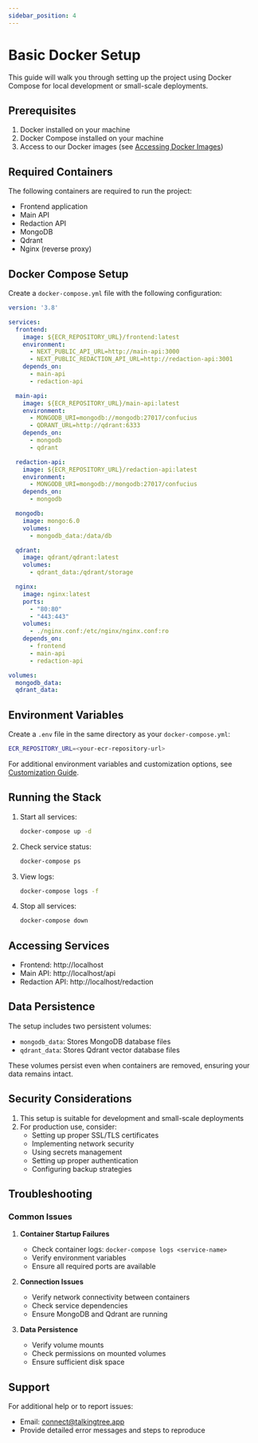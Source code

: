 ```yaml
---
sidebar_position: 4
---
```


# Basic Docker Setup

This guide will walk you through setting up the project using Docker Compose for local development or small-scale deployments.

## Prerequisites

1. Docker installed on your machine
2. Docker Compose installed on your machine
3. Access to our Docker images (see [Accessing Docker Images](./docker.md))

## Required Containers

The following containers are required to run the project:

- Frontend application
- Main API
- Redaction API
- MongoDB
- Qdrant
- Nginx (reverse proxy)

## Docker Compose Setup

Create a `docker-compose.yml` file with the following configuration:

```yaml
version: '3.8'

services:
  frontend:
    image: ${ECR_REPOSITORY_URL}/frontend:latest
    environment:
      - NEXT_PUBLIC_API_URL=http://main-api:3000
      - NEXT_PUBLIC_REDACTION_API_URL=http://redaction-api:3001
    depends_on:
      - main-api
      - redaction-api

  main-api:
    image: ${ECR_REPOSITORY_URL}/main-api:latest
    environment:
      - MONGODB_URI=mongodb://mongodb:27017/confucius
      - QDRANT_URL=http://qdrant:6333
    depends_on:
      - mongodb
      - qdrant

  redaction-api:
    image: ${ECR_REPOSITORY_URL}/redaction-api:latest
    environment:
      - MONGODB_URI=mongodb://mongodb:27017/confucius
    depends_on:
      - mongodb

  mongodb:
    image: mongo:6.0
    volumes:
      - mongodb_data:/data/db

  qdrant:
    image: qdrant/qdrant:latest
    volumes:
      - qdrant_data:/qdrant/storage

  nginx:
    image: nginx:latest
    ports:
      - "80:80"
      - "443:443"
    volumes:
      - ./nginx.conf:/etc/nginx/nginx.conf:ro
    depends_on:
      - frontend
      - main-api
      - redaction-api

volumes:
  mongodb_data:
  qdrant_data:
```

## Environment Variables

Create a `.env` file in the same directory as your `docker-compose.yml`:

```bash
ECR_REPOSITORY_URL=<your-ecr-repository-url>
```

For additional environment variables and customization options, see [Customization Guide](./customization.md).

## Running the Stack

1. Start all services:
   ```bash
   docker-compose up -d
   ```

2. Check service status:
   ```bash
   docker-compose ps
   ```

3. View logs:
   ```bash
   docker-compose logs -f
   ```

4. Stop all services:
   ```bash
   docker-compose down
   ```

## Accessing Services

- Frontend: http://localhost
- Main API: http://localhost/api
- Redaction API: http://localhost/redaction

## Data Persistence

The setup includes two persistent volumes:
- `mongodb_data`: Stores MongoDB database files
- `qdrant_data`: Stores Qdrant vector database files

These volumes persist even when containers are removed, ensuring your data remains intact.

## Security Considerations

1. This setup is suitable for development and small-scale deployments
2. For production use, consider:
   - Setting up proper SSL/TLS certificates
   - Implementing network security
   - Using secrets management
   - Setting up proper authentication
   - Configuring backup strategies

## Troubleshooting

### Common Issues

1. **Container Startup Failures**
   - Check container logs: `docker-compose logs <service-name>`
   - Verify environment variables
   - Ensure all required ports are available

2. **Connection Issues**
   - Verify network connectivity between containers
   - Check service dependencies
   - Ensure MongoDB and Qdrant are running

3. **Data Persistence**
   - Verify volume mounts
   - Check permissions on mounted volumes
   - Ensure sufficient disk space

## Support

For additional help or to report issues:
- Email: connect@talkingtree.app
- Provide detailed error messages and steps to reproduce
